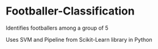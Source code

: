 # Footballer-Classification
Identifies footballers among a group of 5

Uses SVM and Pipeline from Scikit-Learn library in Python

